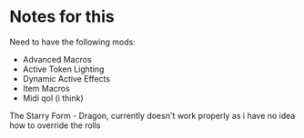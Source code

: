 # Notes for this
Need to have the following mods:
 - Advanced Macros
 - Active Token Lighting
 - Dynamic Active Effects
 - Item Macros
 - Midi qol (i think)

The Starry Form - Dragon, currently doesn't work properly as i have no idea how to override the rolls
